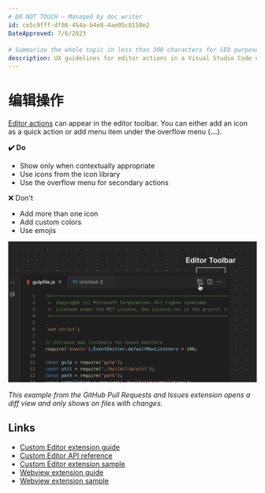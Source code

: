 ```yaml
---
# DO NOT TOUCH — Managed by doc writer
id: ce5c9fff-df86-454a-b4e8-4ae05c8158e2
DateApproved: 7/6/2023

# Summarize the whole topic in less than 300 characters for SEO purpose
description: UX guidelines for editor actions in a Visual Studio Code extension.
---
```


# 编辑操作

[Editor actions](/api/references/contribution-points#contributes.commands) can appear in the editor toolbar. You can either add an icon as a quick action or add menu item under the overflow menu (**...**).

**✔️ Do**

- Show only when contextually appropriate
- Use icons from the icon library
- Use the overflow menu for secondary actions

❌ Don't

- Add more than one icon
- Add custom colors
- Use emojis

![Editor Actions](images/examples/editor-actions.png)

_This example from the GitHub Pull Requests and Issues extension opens a diff view and only shows on files with changes._

## Links

- [Custom Editor extension guide](/api/extension-guides/custom-editors)
- [Custom Editor API reference](/api/references/contribution-points#contributes.customEditors)
- [Custom Editor extension sample](https://github.com/microsoft/vscode-extension-samples/tree/main/custom-editor-sample)
- [Webview extension guide](/api/extension-guides/webview)
- [Webview extension sample](https://github.com/microsoft/vscode-extension-samples/blob/main/webview-sample)
